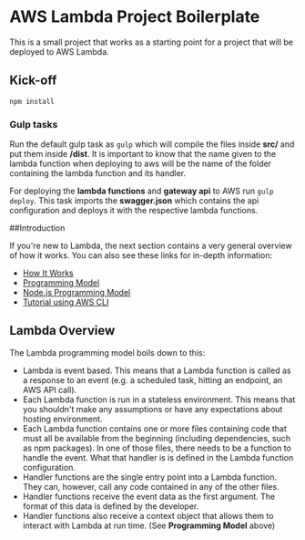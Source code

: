# AWS Lambda Project Boilerplate
This is a small project that works as a starting point for a project that will be deployed to AWS Lambda.

## Kick-off
```
npm install
```

### Gulp tasks

Run the default gulp task as ``gulp`` which will compile the files inside **src/** and put them inside **/dist**. It is important to know that the name given to the lambda function when deploying to aws will be the name of the folder containing the lambda function and its handler.

For deploying the **lambda functions** and **gateway api** to AWS run ``gulp deploy``. This task imports the **swagger.json** which contains the api configuration and deploys it with the respective lambda functions.

##Introduction

If you're new to Lambda, the next section contains a very general overview of how it works. You can also see these links for in-depth information:

- [How It Works](http://docs.aws.amazon.com/lambda/latest/dg/lambda-introduction.html)
- [Programming Model](http://docs.aws.amazon.com/lambda/latest/dg/programming-model-v2.html)
- [Node.js Programming Model](http://docs.aws.amazon.com/lambda/latest/dg/programming-model.html)
- [Tutorial using AWS CLI](http://docs.aws.amazon.com/lambda/latest/dg/getting-started.html)

## Lambda Overview

The Lambda programming model boils down to this:

- Lambda is event based. This means that a Lambda function is called as a response to an event (e.g. a scheduled task, hitting an endpoint, an AWS API call).
- Each Lambda function is run in a stateless environment. This means that you shouldn't make any assumptions or have any expectations about hosting environment.
- Each Lambda function contains one or more files containing code that must all be available from the beginning (including dependencies, such as npm packages). In one of those files, there needs to be a function to handle the event. What that handler is is defined in the Lambda function configuration.
- Handler functions are the single entry point into a Lambda function. They can, however, call any code contained in any of the other files.
- Handler functions receive the event data as the first argument. The format of this data is defined by the developer.
- Handler functions also receive a context object that allows them to interact with Lambda at run time. (See **Programming Model** above)
